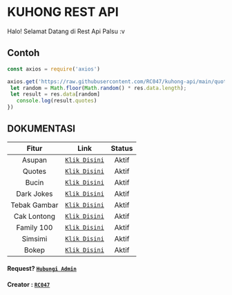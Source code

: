 # KUHONG REST API #
Halo! Selamat Datang di
Rest Api Palsu :v


## Contoh

```js
const axios = require('axios')

axios.get('https://raw.githubusercontent.com/RC047/kuhong-api/main/quotes.js').then((res) => {
 let random = Math.floor(Math.random() * res.data.length);
 let result = res.data[random]
   console.log(result.quotes)
})
```

## DOKUMENTASI

| Fitur | Link | Status |
| :-----------------: | :-------: | :-------: |
| Asupan|[`Klik Disini`](https://raw.githubusercontent.com/RC047/kuhong-api/main/asupan.js)|Aktif|
| Quotes|[`Klik Disini`](https://raw.githubusercontent.com/RC047/kuhong-api/main/quotes.js)|Aktif|
| Bucin|[`Klik Disini`](https://raw.githubusercontent.com/RC047/kuhong-api/main/bucin.js)|Aktif|
| Dark Jokes|[`Klik Disini`](https://raw.githubusercontent.com/RC047/kuhong-api/main/darkjokes.js)|Aktif|
| Tebak Gambar|[`Klik Disini`](https://raw.githubusercontent.com/RC047/kuhong-api/main/tebakgambar.js)|Aktif|
| Cak Lontong|[`Klik Disini`](https://raw.githubusercontent.com/RC047/kuhong-api/maincaklontong.js)|Aktif|
| Family 100|[`Klik Disini`](https://raw.githubusercontent.com/RC047/kuhong-api/main/family100.js)|Aktif|
| Simsimi|[`Klik Disini`](https://raw.githubusercontent.com/RC047/kuhong-api/main/simsimi.js)|Aktif|
| Bokep|[`Klik Disini`](https://raw.githubusercontent.com/RC047/kuhong-api/main/bokep.js)|Aktif|


#### Request? [`Hubungi Admin`](https://wa.me/62895337278647)
#### Creator : [`RC047`](https://Github.com/RC047)
